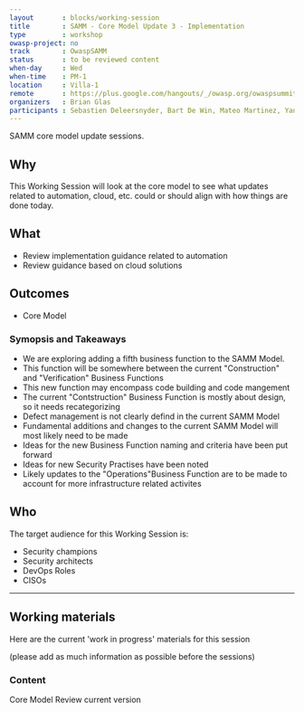 ```yaml
---
layout       : blocks/working-session
title        : SAMM - Core Model Update 3 - Implementation
type         : workshop
owasp-project: no
track        : OwaspSAMM
status       : to be reviewed content
when-day     : Wed
when-time    : PM-1
location     : Villa-1
remote       : https://plus.google.com/hangouts/_/owasp.org/owaspsummit-sam
organizers   : Brian Glas
participants : Sebastien Deleersnyder, Bart De Win, Mateo Martinez, Yan Kravchenko, Timo Pagel, Viktor Lindstrom, Nessim Kisserli
---
```


SAMM core model update sessions.

## Why

This Working Session will look at the core model to see what updates related to automation, cloud, etc. could or should align with how things are done today.

## What

- Review implementation guidance related to automation
- Review guidance based on cloud solutions

## Outcomes

- Core Model

### Symopsis and Takeaways

- We are exploring adding a fifth business function to the SAMM Model.
- This function will be somewhere between the current "Construction" and "Verification" Business Functions
- This new function may encompass code building and code mangement
- The current "Contstruction" Business Function is mostly about design, so it needs recategorizing
- Defect management is not clearly defind in the current SAMM Model
- Fundamental additions and changes to the current SAMM Model will most likely need to be made
- Ideas for the new Business Function naming and criteria have been put forward
- Ideas for new Security Practises have been noted
- Likely updates to the "Operations"Business Function are to be made to account for more infrastructure related activites

## Who

The target audience for this Working Session is:

- Security champions
- Security architects
- DevOps Roles
- CISOs

--- 

## Working materials

Here are the current 'work in progress' materials for this session 

(please add as much information as possible before the sessions)

### Content

Core Model
Review current version
